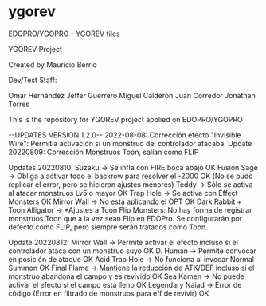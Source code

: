 # ygorev
EDOPRO/YGOPRO - YGOREV files

YGOREV Project

Created by Mauricio Berrío

Dev/Test Staff:

Omar Hernández
Jeffer Guerrero
Miguel Calderón
Juan Corredor
Jonathan Torres

This is the repository for YGOREV project applied on EDOPRO/YGOPRO

--UPDATES VERSION 1.2.0--
2022-08-08: Corrección efecto "Invisible Wire": Permitía activación si un monstruo del controlador atacaba.
Update 20220809: Corrección Monstruos Toon, salían como FLIP

Updates 20220810:
Suzaku -> Se infla con FIRE boca abajo	OK
Fusion Sage -> Obliga a activar todo el backrow para resolver el -2000	OK (No se pudo replicar el error, pero se hicieron ajustes menores)
Teddy -> Sólo se activa al atacar monstruos Lv5 o mayor	OK
Trap Hole -> Se activa con Effect Monsters	OK
Mirror Wall -> No está aplicando el OPT	OK
Dark Rabbit + Toon Alligator -> *Ajustes a Toon Flip Monsters: No hay forma de registrar monstruos Toon que a la vez sean Flip en EDOPro. Se configurarán por defecto como FLIP, pero siempre serán tratados como Toon.

Update 20220812:
Mirror Wall -> Permite activar el efecto incluso si el controlador ataca con un monstruo suyo	OK
D. Human -> Permite convocar en posición de ataque	OK
Acid Trap Hole -> No funciona al invocar Normal Summon	OK
Final Flame -> Mantiene la reducción de ATK/DEF incluso si el monstruo abandona el campo y es revivido	OK
Sea Kamen -> No puede activar el efecto si el campo está lleno	OK
Legendary Naiad -> Error de código (Error en filtrado de monstruos para eff de revivir)	OK